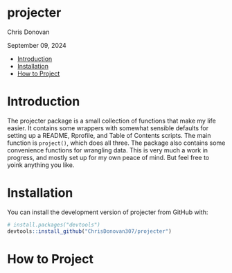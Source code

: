 projecter
================
Chris Donovan

September 09, 2024

- [Introduction](#introduction)
- [Installation](#installation)
- [How to Project](#how-to-project)

# Introduction

The projecter package is a small collection of functions that make my
life easier. It contains some wrappers with somewhat sensible defaults
for setting up a README, Rprofile, and Table of Contents scripts. The
main function is `project()`, which does all three. The package also
contains some convenience functions for wrangling data. This is very
much a work in progress, and mostly set up for my own peace of mind. But
feel free to yoink anything you like.

# Installation

You can install the development version of projecter from GitHub with:

``` r
# install.packages("devtools")
devtools::install_github("ChrisDonovan307/projecter")
```

# How to Project
